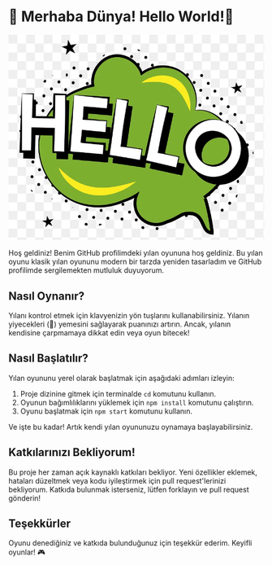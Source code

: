 #      🐍 Merhaba Dünya! Hello World!🍎     

![Hello PNG](hello.png)


Hoş geldiniz! Benim GitHub profilimdeki yılan oyununa hoş geldiniz. Bu yılan oyunu klasik yılan oyununu modern bir tarzda yeniden tasarladım ve GitHub profilimde sergilemekten mutluluk duyuyorum.

## Nasıl Oynanır?

Yılanı kontrol etmek için klavyenizin yön tuşlarını kullanabilirsiniz. Yılanın yiyecekleri (🍎) yemesini sağlayarak puanınızı artırın. Ancak, yılanın kendisine çarpmamaya dikkat edin veya oyun bitecek!

## Nasıl Başlatılır?

Yılan oyununu yerel olarak başlatmak için aşağıdaki adımları izleyin:

1. Proje dizinine gitmek için terminalde `cd` komutunu kullanın.
2. Oyunun bağımlılıklarını yüklemek için `npm install` komutunu çalıştırın.
3. Oyunu başlatmak için `npm start` komutunu kullanın.

Ve işte bu kadar! Artık kendi yılan oyununuzu oynamaya başlayabilirsiniz.

## Katkılarınızı Bekliyorum!

Bu proje her zaman açık kaynaklı katkıları bekliyor. Yeni özellikler eklemek, hataları düzeltmek veya kodu iyileştirmek için pull request'lerinizi bekliyorum. Katkıda bulunmak isterseniz, lütfen forklayın ve pull request gönderin!

## Teşekkürler

Oyunu denediğiniz ve katkıda bulunduğunuz için teşekkür ederim. Keyifli oyunlar! 🎮
